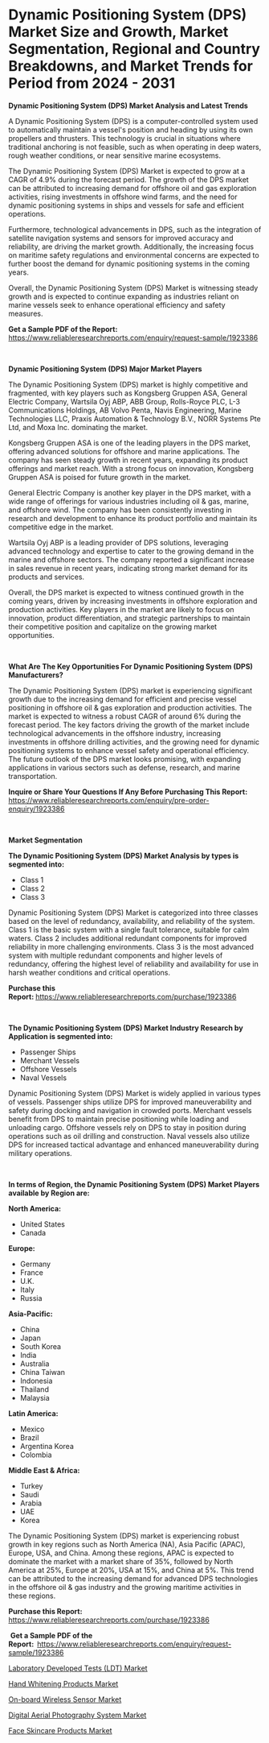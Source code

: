 <p><h1>Dynamic Positioning System (DPS) Market Size and Growth, Market Segmentation, Regional and Country Breakdowns, and Market Trends for Period from 2024 -  2031</h1></p><p><strong>Dynamic Positioning System (DPS) Market Analysis and Latest Trends</strong></p>
<p><p>A Dynamic Positioning System (DPS) is a computer-controlled system used to automatically maintain a vessel's position and heading by using its own propellers and thrusters. This technology is crucial in situations where traditional anchoring is not feasible, such as when operating in deep waters, rough weather conditions, or near sensitive marine ecosystems.</p><p>The Dynamic Positioning System (DPS) Market is expected to grow at a CAGR of 4.9% during the forecast period. The growth of the DPS market can be attributed to increasing demand for offshore oil and gas exploration activities, rising investments in offshore wind farms, and the need for dynamic positioning systems in ships and vessels for safe and efficient operations.</p><p>Furthermore, technological advancements in DPS, such as the integration of satellite navigation systems and sensors for improved accuracy and reliability, are driving the market growth. Additionally, the increasing focus on maritime safety regulations and environmental concerns are expected to further boost the demand for dynamic positioning systems in the coming years.</p><p>Overall, the Dynamic Positioning System (DPS) Market is witnessing steady growth and is expected to continue expanding as industries reliant on marine vessels seek to enhance operational efficiency and safety measures.</p></p>
<p><strong>Get a Sample PDF of the Report:&nbsp;</strong> <a href="https://www.reliableresearchreports.com/enquiry/request-sample/1923386">https://www.reliableresearchreports.com/enquiry/request-sample/1923386</a></p>
<p>&nbsp;</p>
<p><strong>Dynamic Positioning System (DPS) Major Market Players</strong></p>
<p><p>The Dynamic Positioning System (DPS) market is highly competitive and fragmented, with key players such as Kongsberg Gruppen ASA, General Electric Company, Wartsila Oyj ABP, ABB Group, Rolls-Royce PLC, L-3 Communications Holdings, AB Volvo Penta, Navis Engineering, Marine Technologies LLC, Praxis Automation & Technology B.V., NORR Systems Pte Ltd, and Moxa Inc. dominating the market.</p><p>Kongsberg Gruppen ASA is one of the leading players in the DPS market, offering advanced solutions for offshore and marine applications. The company has seen steady growth in recent years, expanding its product offerings and market reach. With a strong focus on innovation, Kongsberg Gruppen ASA is poised for future growth in the market.</p><p>General Electric Company is another key player in the DPS market, with a wide range of offerings for various industries including oil & gas, marine, and offshore wind. The company has been consistently investing in research and development to enhance its product portfolio and maintain its competitive edge in the market.</p><p>Wartsila Oyj ABP is a leading provider of DPS solutions, leveraging advanced technology and expertise to cater to the growing demand in the marine and offshore sectors. The company reported a significant increase in sales revenue in recent years, indicating strong market demand for its products and services.</p><p>Overall, the DPS market is expected to witness continued growth in the coming years, driven by increasing investments in offshore exploration and production activities. Key players in the market are likely to focus on innovation, product differentiation, and strategic partnerships to maintain their competitive position and capitalize on the growing market opportunities.</p></p>
<p>&nbsp;</p>
<p><strong>What Are The Key Opportunities For Dynamic Positioning System (DPS) Manufacturers?</strong></p>
<p><p>The Dynamic Positioning System (DPS) market is experiencing significant growth due to the increasing demand for efficient and precise vessel positioning in offshore oil & gas exploration and production activities. The market is expected to witness a robust CAGR of around 6% during the forecast period. The key factors driving the growth of the market include technological advancements in the offshore industry, increasing investments in offshore drilling activities, and the growing need for dynamic positioning systems to enhance vessel safety and operational efficiency. The future outlook of the DPS market looks promising, with expanding applications in various sectors such as defense, research, and marine transportation.</p></p>
<p><strong>Inquire or Share Your Questions If Any Before Purchasing This Report:</strong> <a href="https://www.reliableresearchreports.com/enquiry/pre-order-enquiry/1923386">https://www.reliableresearchreports.com/enquiry/pre-order-enquiry/1923386</a></p>
<p>&nbsp;</p>
<p><strong>Market Segmentation</strong></p>
<p><strong>The Dynamic Positioning System (DPS) Market Analysis by types is segmented into:</strong></p>
<p><ul><li>Class 1</li><li>Class 2</li><li>Class 3</li></ul></p>
<p><p>Dynamic Positioning System (DPS) Market is categorized into three classes based on the level of redundancy, availability, and reliability of the system. Class 1 is the basic system with a single fault tolerance, suitable for calm waters. Class 2 includes additional redundant components for improved reliability in more challenging environments. Class 3 is the most advanced system with multiple redundant components and higher levels of redundancy, offering the highest level of reliability and availability for use in harsh weather conditions and critical operations.</p></p>
<p><strong>Purchase this Report:&nbsp;</strong><a href="https://www.reliableresearchreports.com/purchase/1923386">https://www.reliableresearchreports.com/purchase/1923386</a></p>
<p>&nbsp;</p>
<p><strong>The Dynamic Positioning System (DPS) Market Industry Research by Application is segmented into:</strong></p>
<p><ul><li>Passenger Ships</li><li>Merchant Vessels</li><li>Offshore Vessels</li><li>Naval Vessels</li></ul></p>
<p><p>Dynamic Positioning System (DPS) Market is widely applied in various types of vessels. Passenger ships utilize DPS for improved maneuverability and safety during docking and navigation in crowded ports. Merchant vessels benefit from DPS to maintain precise positioning while loading and unloading cargo. Offshore vessels rely on DPS to stay in position during operations such as oil drilling and construction. Naval vessels also utilize DPS for increased tactical advantage and enhanced maneuverability during military operations.</p></p>
<p>&nbsp;</p>
<p><strong>In terms of Region, the Dynamic Positioning System (DPS) Market Players available by Region are:</strong></p>
<p>
    <p> <strong> North America: </strong>
        <ul>
            <li>United States</li>
            <li>Canada</li>
        </ul>
        </p> 
    <p> <strong> Europe: </strong>
        <ul>
            <li>Germany</li>
            <li>France</li>
            <li>U.K.</li>
            <li>Italy</li>
            <li>Russia</li>
        </ul>
        </p> 
    <p> <strong> Asia-Pacific: </strong>
        <ul>
            <li>China</li>
            <li>Japan</li>
            <li>South Korea</li>
            <li>India</li>
            <li>Australia</li>
            <li>China Taiwan</li>
            <li>Indonesia</li>
            <li>Thailand</li>
            <li>Malaysia</li>
        </ul>
        </p> 
    <p> <strong> Latin America: </strong>
        <ul>
            <li>Mexico</li>
            <li>Brazil</li>
            <li>Argentina Korea</li>
            <li>Colombia</li>
        </ul>
        </p> 
    <p> <strong> Middle East & Africa: </strong>
        <ul>
            <li>Turkey</li>
            <li>Saudi</li>
            <li>Arabia</li>
            <li>UAE</li>
            <li>Korea</li>
        </ul>
    </p>
    </p>
<p><p>The Dynamic Positioning System (DPS) market is experiencing robust growth in key regions such as North America (NA), Asia Pacific (APAC), Europe, USA, and China. Among these regions, APAC is expected to dominate the market with a market share of 35%, followed by North America at 25%, Europe at 20%, USA at 15%, and China at 5%. This trend can be attributed to the increasing demand for advanced DPS technologies in the offshore oil & gas industry and the growing maritime activities in these regions.</p></p>
<p><strong>Purchase this Report: </strong><a href="https://www.reliableresearchreports.com/purchase/1923386">https://www.reliableresearchreports.com/purchase/1923386</a></p>
<p>&nbsp;<strong>Get a Sample PDF of the Report:&nbsp;&nbsp;</strong><a href="https://www.reliableresearchreports.com/enquiry/request-sample/1923386">https://www.reliableresearchreports.com/enquiry/request-sample/1923386</a></p>
<p><strong></strong></p>
<p><p><a href="https://github.com/Alonsoolds3wq1d81czn8rbol/Market-Research-Report-List-1/blob/main/laboratory-developed-tests-ldt-market.md">Laboratory Developed Tests (LDT) Market</a></p><p><a href="https://view.publitas.com/reportprime-1/hand-whitening-products-market-dynamics-2024-2031-also-about-its-market-trends-projections-and-opportunities/">Hand Whitening Products Market</a></p><p><a href="https://boundless-drawbridge-702.notion.site/On-board-Wireless-Sensor-Market-Size-and-Growth-Market-Segmentation-Regional-and-Country-Breakdown-f2a10013e9714e8f97e1fd7beefce77a">On-board Wireless Sensor Market</a></p><p><a href="https://natural-crush-b99.notion.site/Digital-Aerial-Photography-System-Market-Analysis-and-Market-Size-Global-Industry-Overview-Market--93ba578b902c4dd1a4fe4e65c48e31b3">Digital Aerial Photography System Market</a></p><p><a href="https://view.publitas.com/reportprime-1/face-skincare-products-market-size-reflecting-a-forecast-till-2031-market-by-type-by-application-and-by-geography/">Face Skincare Products Market</a></p></p>